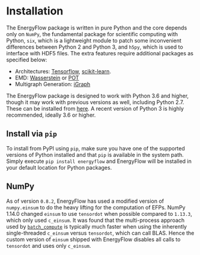 # Installation

The EnergyFlow package is written in pure Python and the core depends only on `NumPy`, the fundamental package for scientific computing with Python, `six`, which is a lightweight module to patch some inconvenient differences between Python 2 and Python 3, and `h5py`, which is used to interface with HDF5 files. The extra features require additional packages as specified below:

- Architectures: [Tensorflow](https://www.tensorflow.org), [scikit-learn](https://scikit-learn.org).
- EMD: [Wasserstein](https://pkomiske.github.io/Wasserstein) or [POT](https://pythonot.github.io/)
- Multigraph Generation: [iGraph](http://igraph.org/redirect.html)

The EnergyFlow package is designed to work with Python 3.6 and higher, though it may work with previous versions as well, including Python 2.7. These can be installed from [here](https://www.python.org/downloads/). A recent version of Python 3 is highly recommended, ideally 3.6 or higher.

## Install via `pip`

To install from PyPI using `pip`, make sure you have one of the supported versions of Python installed and that `pip` is available in the system path. Simply execute `pip install energyflow` and EnergyFlow will be installed in your default location for Python packages.

## NumPy

As of version `0.8.2`, EnergyFlow has used a modified version of `numpy.einsum` to do the heavy lifting for the computation of EFPs. NumPy 1.14.0 changed `einsum` to use `tensordot` when possible compared to `1.13.3`, which only used `c_einsum`. It was found that the multi-process approach used by [`batch_compute`](../docs/efp/#batch_compute_1) is typically much faster when using the inherently single-threaded `c_einsum` versus `tensordot`, which can call BLAS. Hence the custom version of `einsum` shipped with EnergyFlow disables all calls to `tensordot` and uses only `c_einsum`.
